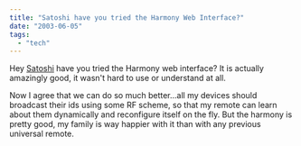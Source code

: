 ```yaml
---
title: "Satoshi have you tried the Harmony Web Interface?"
date: "2003-06-05"
tags: 
  - "tech"
---
```


Hey [Satoshi](http://blog.neoteny.com/nakajima/archives/005511.html "Satoshi's Wireless Weblog: User Interface is an Art: Harmony Remote") have you tried the Harmony web interface? It is actually amazingly good, it wasn't hard to use or understand at all.

Now I agree that we can do so much better...all my devices should broadcast their ids using some RF scheme, so that my remote can learn about them dynamically and reconfigure itself on the fly. But the harmony is pretty good, my family is way happier with it than with any previous universal remote.
